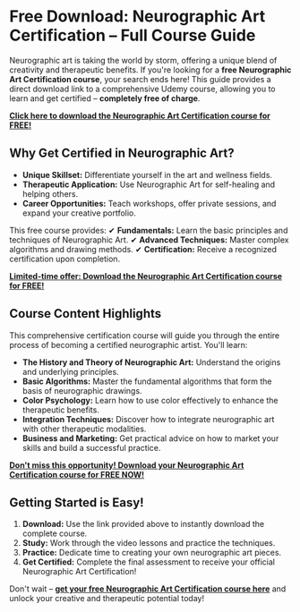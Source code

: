# Free Download: Neurographic Art Certification – Full Course Guide

Neurographic art is taking the world by storm, offering a unique blend of creativity and therapeutic benefits. If you're looking for a **free Neurographic Art Certification course**, your search ends here! This guide provides a direct download link to a comprehensive Udemy course, allowing you to learn and get certified – **completely free of charge**.

[**Click here to download the Neurographic Art Certification course for FREE!**](https://udemywork.com/neurographic-art-certification)

## Why Get Certified in Neurographic Art?

- **Unique Skillset:** Differentiate yourself in the art and wellness fields.
- **Therapeutic Application:** Use Neurographic Art for self-healing and helping others.
- **Career Opportunities:** Teach workshops, offer private sessions, and expand your creative portfolio.

This free course provides:
✔ **Fundamentals:** Learn the basic principles and techniques of Neurographic Art.
✔ **Advanced Techniques:** Master complex algorithms and drawing methods.
✔ **Certification:** Receive a recognized certification upon completion.

[**Limited-time offer: Download the Neurographic Art Certification course for FREE!**](https://udemywork.com/neurographic-art-certification)

## Course Content Highlights

This comprehensive certification course will guide you through the entire process of becoming a certified neurographic artist. You'll learn:

*   **The History and Theory of Neurographic Art:** Understand the origins and underlying principles.
*   **Basic Algorithms:** Master the fundamental algorithms that form the basis of neurographic drawings.
*   **Color Psychology:** Learn how to use color effectively to enhance the therapeutic benefits.
*   **Integration Techniques:** Discover how to integrate neurographic art with other therapeutic modalities.
*   **Business and Marketing:** Get practical advice on how to market your skills and build a successful practice.

[**Don't miss this opportunity! Download your Neurographic Art Certification course for FREE NOW!**](https://udemywork.com/neurographic-art-certification)

## Getting Started is Easy!

1.  **Download:** Use the link provided above to instantly download the complete course.
2.  **Study:** Work through the video lessons and practice the techniques.
3.  **Practice:** Dedicate time to creating your own neurographic art pieces.
4.  **Get Certified:** Complete the final assessment to receive your official Neurographic Art Certification!

Don't wait – **[get your free Neurographic Art Certification course here](https://udemywork.com/neurographic-art-certification)** and unlock your creative and therapeutic potential today!
